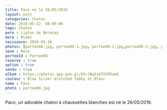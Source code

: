 ```yaml
---
title: Paco né le 26/05/2019
layout: post
categories: Chaton
date: 2019-05-22  08:00:00
tags: Chaton
pere : Lipton de Berezay
mere : Miami
naissance: 2019-05-26
photos: [portee08.jpg, portee08-1.jpg, portee08-2.jpg,portee08-3.jpg, portee08-4.jpg, portee08-5.jpg]
sexe : Male
porteeId : Portee08
reserve : true
option : true
vendu : true
album : https://photos.app.goo.gl/XGrJBg5xG7XSPDae6
couleur : Blue Silver blotched Tabby et Blanc
name : Paco
photo : portee08.jpg
---
```


Paco, un adorable chaton à chaussettes blanches est né le 26/05/2019.
